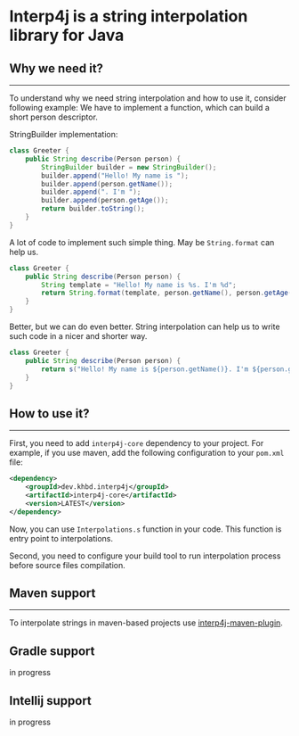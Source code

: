# Interp4j is a string interpolation library for Java

## Why we need it?

*** 

To understand why we need string interpolation and how to use it, consider following example:
We have to implement a function, which can build a short person descriptor.

StringBuilder implementation:

```java
class Greeter {
    public String describe(Person person) {
        StringBuilder builder = new StringBuilder();
        builder.append("Hello! My name is ");
        builder.append(person.getName());
        builder.append(". I'm ");
        builder.append(person.getAge());
        return builder.toString();
    }
}
```

A lot of code to implement such simple thing. May be `String.format` can help us.

```java
class Greeter {
    public String describe(Person person) {
        String template = "Hello! My name is %s. I'm %d";
        return String.format(template, person.getName(), person.getAge());
    }
}

```

Better, but we can do even better. String interpolation can help us to write such code in a nicer and shorter way.

```java
class Greeter {
    public String describe(Person person) {
        return s("Hello! My name is ${person.getName()}. I'm ${person.getAge()}");
    }
}
```

## How to use it?

***

First, you need to add `interp4j-core` dependency to your project. For example, if you use maven, add the following
configuration to your `pom.xml` file:

```xml
<dependency>
    <groupId>dev.khbd.interp4j</groupId>
    <artifactId>interp4j-core</artifactId>
    <version>LATEST</version>
</dependency>
```

Now, you can use `Interpolations.s` function in your code. This function is entry point
to interpolations.

Second, you need to configure your build tool to run interpolation process
before source files compilation.

## Maven support

***

To interpolate strings in maven-based projects use
[interp4j-maven-plugin](https://github.com/KhadanovichSergey/interp4j-maven-plugin).


## Gradle support

in progress

## Intellij support

in progress